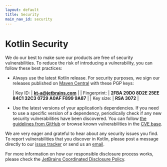 ```yaml
---
layout: default
title: Security
main_nav_id: security
---
```


# Kotlin Security

We do our best to make sure our products are free of security vulnerabilities. To reduce the risk of introducing a vulnerability,
you can follow these best practices: 

* Always use the latest Kotlin release. For security purposes, we sign our releases published on [Maven Central](https://search.maven.org/search?q=g:org.jetbrains.kotlin) 
with these PGP keys:

  | Key ID: | **kt-a@jetbrains.com** |
  | Fingerprint: | **2FBA 29D0 8D2E 25EE 84C1 32C3 0729 A0AF F899 9A87** |
  | Key size: | **RSA 3072** |

* Use the latest versions of your application’s dependencies. If you need to use a specific version of a dependency, 
periodically check if any new security vulnerabilities have been discovered. You can follow 
[the guidelines from GitHub](https://help.github.com/en/github/managing-security-vulnerabilities/managing-vulnerabilities-in-your-projects-dependencies) 
or browse known vulnerabilities in the [CVE base](https://cve.mitre.org/cgi-bin/cvekey.cgi?keyword=kotlin).

We are very eager and grateful to hear about any security issues you find. To report vulnerabilities that you discover in Kotlin,
please post a message directly to our [issue tracker](https://youtrack.jetbrains.com/newIssue?project=KT&c=Type%20Security%20Problem) or send us an [email](mailto:security@jetbrains.org). 

For more information on how our responsible disclosure process works, please check the [JetBrains Coordinated Disclosure Policy](https://www.jetbrains.com/legal/terms/coordinated-disclosure.html).
